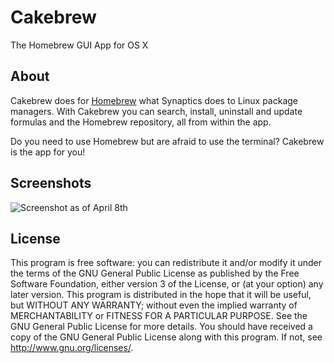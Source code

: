 # Cakebrew

The Homebrew GUI App for OS X

## About

Cakebrew does for [Homebrew](http://brew.sh) what Synaptics does to Linux package managers. With Cakebrew you can search, install, uninstall and update formulas and the Homebrew repository, all from within the app.

Do you need to use Homebrew but are afraid to use the terminal? Cakebrew is the app for you!

## Screenshots

![Screenshot as of April 8th](http://cakebrew.com/Cakebrew-screen-1.jpg)

## License

This program is free software: you can redistribute it and/or modify
it under the terms of the GNU General Public License as published by
the Free Software Foundation, either version 3 of the License, or
(at your option) any later version.
This program is distributed in the hope that it will be useful,
but WITHOUT ANY WARRANTY; without even the implied warranty of
MERCHANTABILITY or FITNESS FOR A PARTICULAR PURPOSE.  See the
GNU General Public License for more details.
You should have received a copy of the GNU General Public License
along with this program.  If not, see [<http://www.gnu.org/licenses/>](http://www.gnu.org/licenses/).
